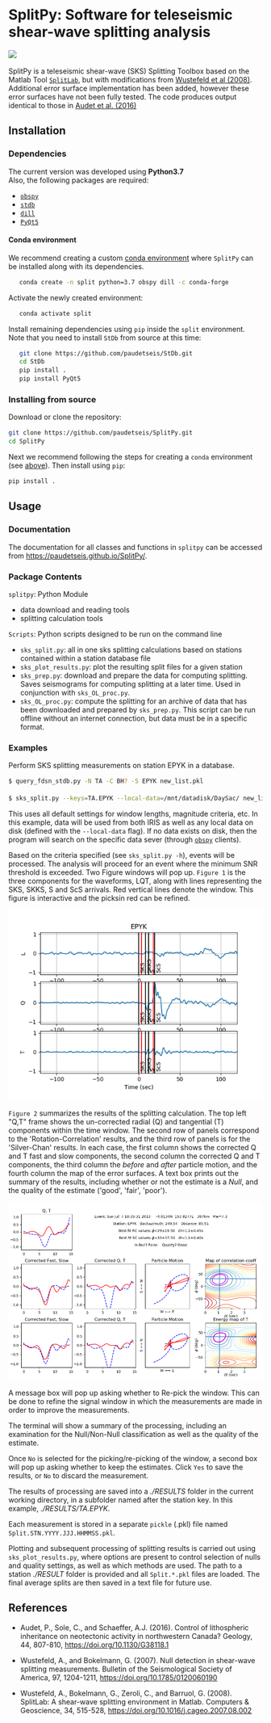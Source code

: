# SplitPy: Software for teleseismic shear-wave splitting analysis

![](./splitpy/examples/picture/SplitPy_logo.png)

SplitPy is a teleseismic shear-wave (SKS) Splitting Toolbox based on the 
Matlab Tool [`SplitLab`](http://splitting.gm.univ-montp2.fr), 
but with modifications from [Wustefeld et al (2008)](#references). 
Additional error surface implementation has been added, however these error 
surfaces have not been fully tested. The code produces output identical to
those in [Audet et al. (2016)](#references)

## Installation

### Dependencies

The current version was developed using **Python3.7** \
Also, the following packages are required:

- [`obspy`](https://github.com/obspy/obspy/wiki)
- [`stdb`](https://github.com/paudetseis/StDb)
- [`dill`](https://pypi.org/project/dill/)
- [`PyQt5`](https://pypi.org/project/PyQt5/)

#### Conda environment

We recommend creating a custom 
[conda environment](https://conda.io/docs/user-guide/tasks/manage-environments.html)
where `SplitPy` can be installed along with its dependencies.

```bash
   conda create -n split python=3.7 obspy dill -c conda-forge
```

Activate the newly created environment:

```bash
   conda activate split
```

Install remaining dependencies using `pip` inside the `split` environment. 
Note that you need to install `StDb` from source at this time:

```bash
   git clone https://github.com/paudetseis/StDb.git
   cd StDb
   pip install .
   pip install PyQt5
```

### Installing from source

Download or clone the repository:
```bash
git clone https://github.com/paudetseis/SplitPy.git
cd SplitPy
```

Next we recommend following the steps for creating a `conda` environment 
(see [above](#conda-environment)). Then install using `pip`:

```bash
pip install .
``` 

<!-- .. note::

   Please note, if you are actively working on the code, or making frequent edits, it is advisable
   to perform the pip installation with the ``-e`` flag. This enables an editable installation, where
   symbolic links are used rather than straight copies. This means that any changes made in the
   local folders will be reflected in the packages available on the system.
 -->

## Usage 

### Documentation

The documentation for all classes and functions in `splitpy` can be accessed 
from https://paudetseis.github.io/SplitPy/.

### Package Contents

`splitpy`: Python Module

* data download and reading tools
* splitting calculation tools

`Scripts`: Python scripts designed to be run on the command line
* `sks_split.py`: all in one sks splitting calculations based on stations 
contained within a station database file
* `sks_plot_results.py`: plot the resulting split files for a given station
* `sks_prep.py`: download and prepare the data for computing splitting. Saves 
seismograms for computing splitting at a later time. Used in conjunction with 
`sks_OL_proc.py`.
* `sks_OL_proc.py`: compute the splitting for an archive of data that has been 
downloaded and prepared by `sks_prep.py`. This script can be run offline without 
an internet connection, but data must be in a specific format.


### Examples

Perform SKS splitting measurements on station EPYK in a database.

```bash
$ query_fdsn_stdb.py -N TA -C BH? -S EPYK new_list.pkl

$ sks_split.py --keys=TA.EPYK --local-data=/mnt/datadisk/DaySac/ new_list.pkl
```

This uses all default settings for window lengths, magnitude criteria, etc. 
In this example, data will be used from both IRIS as well as any local data 
on disk (defined with the `--local-data` flag). If no data exists on disk, then 
the program will search on the specific data sever (through 
[`obspy`](https://github.com/obspy/obspy/wiki) clients).

Based on the criteria specified (see `sks_split.py -h`), events will be processed. 
The analysis will proceed for an event where the minimum SNR threshold is exceeded. 
Two Figure windows will pop up. `Figure 1` is the three components for the waveforms, 
LQT, along with lines representing the SKS, SKKS, S and ScS arrivals. Red vertical 
lines denote the window. This figure is interactive and the picksin red can be refined.

![](./splitpy/examples/figures/Figure_1.png)

`Figure 2` summarizes the results of the splitting calculation. The top left "Q,T" 
frame shows the un-corrected radial (Q) and tangential (T) components within 
the time window. The second 
row of panels correspond to the 'Rotation-Correlation' results, and the third row of 
panels is for the 'Silver-Chan' results. In each case, the first column shows 
the corrected Q and T fast and slow components, the second column the corrected 
Q and T components, the third column the *before* and *after* particle motion, and 
the fourth column the map of the error surfaces. A text box prints out the summary
of the results, including whether or not the estimate is a *Null*, and the quality
of the estimate ('good', 'fair', 'poor').

![](./splitpy/examples/figures/Figure_2.png)

A message box will pop up asking whether to Re-pick the window. This can be done 
to refine the signal window in which the measurements are made in order to
improve the measurements.

The terminal will show a summary of the processing, including an examination for the 
Null/Non-Null classification as well as the quality of the estimate.

Once `No` is selected for the picking/re-picking of the window, a second box will 
pop up asking whether to keep the estimates. Click `Yes` to save the results, 
or `No` to discard the measurement.

The results of processing are saved into a *./RESULTS* folder in the current working 
directory, in a subfolder named after the station key. In this example, *./RESULTS/TA.EPYK*.

Each measurement is stored in a separate `pickle` (.pkl) file named 
`Split.STN.YYYY.JJJ.HHMMSS.pkl`.

Plotting and subsequent processing of splitting results is carried out using 
`sks_plot_results.py`, where options are present to control selection of nulls 
and quality settings, as well as which methods are used. The path to a station 
*./RESULT* folder is provided and all `Split.*.pkl` files are loaded. The final 
average splits are then saved in a text file for future use.

## References

- Audet, P., Sole, C., and Schaeffer, A.J. (2016). Control of lithospheric
  inheritance on neotectonic activity in northwestern Canada? Geology,
  44, 807-810, https://doi.org/10.1130/G38118.1

- Wustefeld, A., and Bokelmann, G. (2007). Null detection in shear-wave splitting 
  measurements. Bulletin of the Seismological Society of America, 97, 1204-1211,
  https://doi.org/10.1785/0120060190

- Wustefeld, A., Bokelmann, G., Zeroli, C., and Barruol, G. (2008). SplitLab: 
  A shear-wave splitting environment in Matlab. Computers & Geoscience, 34, 
  515-528, https://doi.org/10.1016/j.cageo.2007.08.002

